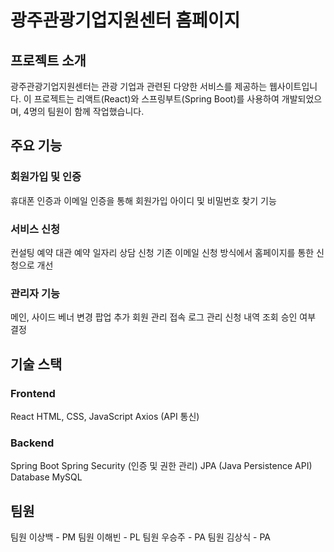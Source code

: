 # 광주관광기업지원센터 홈페이지


## 프로젝트 소개
광주관광기업지원센터는 관광 기업과 관련된 다양한 서비스를 제공하는 웹사이트입니다. 이 프로젝트는 리액트(React)와 스프링부트(Spring Boot)를 사용하여 개발되었으며, 4명의 팀원이 함께 작업했습니다.

## 주요 기능
### 회원가입 및 인증
휴대폰 인증과 이메일 인증을 통해 회원가입
아이디 및 비밀번호 찾기 기능

### 서비스 신청
컨설팅 예약
대관 예약
일자리 상담 신청
기존 이메일 신청 방식에서 홈페이지를 통한 신청으로 개선

### 관리자 기능
메인, 사이드 베너 변경
팝업 추가
회원 관리
접속 로그 관리
신청 내역 조회
승인 여부 결정

## 기술 스택
### Frontend
React
HTML, CSS, JavaScript
Axios (API 통신)
### Backend
Spring Boot
Spring Security (인증 및 권한 관리)
JPA (Java Persistence API)
Database
MySQL

## 팀원
팀원 이상백 - PM
팀원 이해빈 - PL
팀원 우승주 - PA
팀원 김상식 - PA

